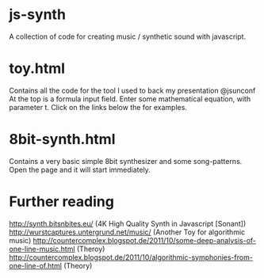 js-synth
========

A collection of code for creating music / synthetic sound with javascript.

toy.html
========

Contains all the code for the tool I used to back my presentation @jsunconf
At the top is a formula input field. Enter some mathematical equation, with parameter t.
Click on the links below the for examples.

8bit-synth.html
===============

Contains a very basic simple 8bit synthesizer and some song-patterns. Open the page and it will start immediately.

Further reading
===============

http://synth.bitsnbites.eu/ (4K High Quality Synth in Javascript [Sonant])
http://wurstcaptures.untergrund.net/music/ (Another Toy for algorithmic music)
http://countercomplex.blogspot.de/2011/10/some-deep-analysis-of-one-line-music.html (Theroy)
http://countercomplex.blogspot.de/2011/10/algorithmic-symphonies-from-one-line-of.html (Theory)

